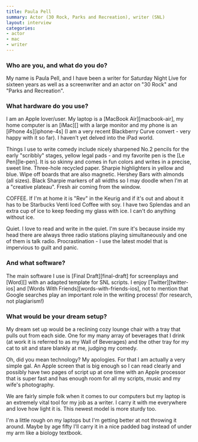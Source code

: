 ```yaml
---
title: Paula Pell
summary: Actor (30 Rock, Parks and Recreation), writer (SNL)
layout: interview
categories:
- actor
- mac
- writer
---
```


### Who are you, and what do you do?

My name is Paula Pell, and I have been a writer for Saturday Night Live for sixteen years as well as a screenwriter and an actor on "30 Rock" and "Parks and Recreation".

### What hardware do you use?

I am an Apple lover/user. My laptop is a [MacBook Air][macbook-air], my home computer is an [iMac][] with a large monitor and my phone is an [iPhone 4s][iphone-4s] (I am a very recent Blackberry Curve convert - very happy with it so far). I haven't yet delved into the iPad world.

Things I use to write comedy include nicely sharpened No.2 pencils for the early "scribbly" stages, yellow legal pads - and my favorite pen is the [Le Pen][le-pen]. It is so skinny and comes in fun colors and writes in a precise, sweet line. Three-hole recycled paper. Sharpie highlighters in yellow and blue. Wipe off boards that are also magnetic. Hershey Bars with almonds (all sizes). Black Sharpie markers of all widths so I may doodle when I'm at a "creative plateau". Fresh air coming from the window.

COFFEE. If I'm at home it is "Rev" in the Keurig and if it's out and about it has to be Starbucks Venti Iced Coffee with soy. I have two Splendas and an extra cup of ice to keep feeding my glass with ice. I can't do anything without ice.

Quiet. I love to read and write in the quiet. I'm sure it's because inside my head there are always three radio stations playing simultaneously and one of them is talk radio. Procrastination - I use the latest model that is impervious to guilt and panic.

### And what software?

The main software I use is [Final Draft][final-draft] for screenplays and [Word][] with an adapted template for SNL scripts. I enjoy [Twitter][twitter-ios] and [Words With Friends][words-with-friends-ios], not to mention that Google searches play an important role in the writing process! (for research, not plagiarism!)

### What would be your dream setup?

My dream set up would be a reclining cozy lounge chair with a tray that pulls out from each side. One for my many array of beverages that I drink (at work it is referred to as my Wall of Beverages) and the other tray for my cat to sit and stare blankly at me, judging my comedy.
 
Oh, did you mean technology? My apologies. For that I am actually a very simple gal. An Apple screen that is big enough so I can read clearly and possibly have two pages of script up at one time with an Apple processor that is super fast and has enough room for all my scripts, music and my wife's photography.
 
We are fairly simple folk when it comes to our computers but my laptop is an extremely vital tool for my job as a writer. I carry it with me everywhere and love how light it is. This newest model is more sturdy too.
 
I'm a little rough on my laptops but I'm getting better at not throwing it around. Maybe by age fifty I'll carry it in a nice padded bag instead of under my arm like a biology textbook.